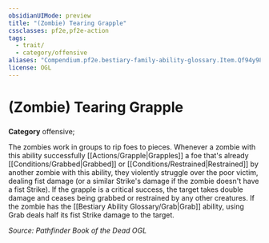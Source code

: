 ```yaml
---
obsidianUIMode: preview
title: "(Zombie) Tearing Grapple"
cssclasses: pf2e,pf2e-action
tags:
  - trait/
  - category/offensive
aliases: "Compendium.pf2e.bestiary-family-ability-glossary.Item.Qf94y985g0o6lEoN"
license: OGL
---
```

# (Zombie) Tearing Grapple

### 

**Category** offensive; 




The zombies work in groups to rip foes to pieces. Whenever a zombie with this ability successfully [[Actions/Grapple|Grapples]] a foe that's already [[Conditions/Grabbed|Grabbed]] or [[Conditions/Restrained|Restrained]] by another zombie with this ability, they violently struggle over the poor victim, dealing fist damage (or a similar Strike's damage if the zombie doesn't have a fist Strike). If the grapple is a critical success, the target takes double damage and ceases being grabbed or restrained by any other creatures. If the zombie has the [[Bestiary Ability Glossary/Grab|Grab]] ability, using Grab deals half its fist Strike damage to the target.

*Source: Pathfinder Book of the Dead*
*OGL*